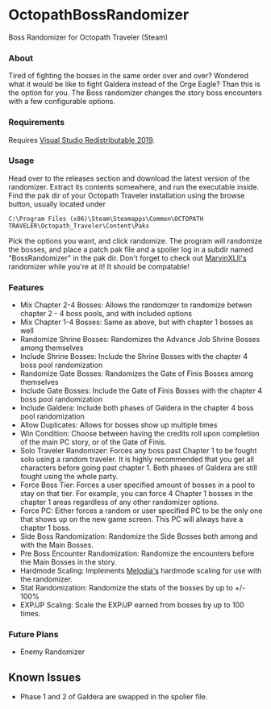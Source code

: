 # OctopathBossRandomizer
Boss Randomizer for Octopath Traveler (Steam)

### About
Tired of fighting the bosses in the same order over and over? Wondered what it would be like to fight Galdera instead of the Orge Eagle? 
Than this is the option for you. The Boss randomizer changes the story boss encounters with a few configurable options. 

### Requirements
Requires [Visual Studio Redistributable 2019](https://support.microsoft.com/en-us/help/2977003/the-latest-supported-visual-c-downloads).

### Usage
Head over to the releases section and download the latest version of the randomizer. Extract its contents somewhere, and run the executable inside.  
Find the pak dir of your Octopath Traveler installation using the browse button, usually located under
```
C:\Program Files (x86)\Steam\Steamapps\Common\OCTOPATH TRAVELER\Octopath_Traveler\Content\Paks
```
Pick the options you want, and click randomize. The program will randomize the bosses, and place a patch pak file and a spoiler log in a subdir
named "BossRandomizer" in the pak dir.
Don't forget to check out [MarvinXLII's](https://github.com/MarvinXLII/OctopathTravelerJobRandomizer) randomizer 
while you're at it! It should be compatable!

### Features
- Mix Chapter 2-4 Bosses: Allows the randomizer to randomize betwen chapter 2 - 4 boss pools, and with included options
- Mix Chapter 1-4 Bosses: Same as above, but with chapter 1 bosses as well
- Randomize Shrine Bosses: Randomizes the Advance Job Shrine Bosses among themselves
- Include Shrine Bosses: Include the Shrine Bosses with the chapter 4 boss pool randomization
- Randomize Gate Bosses: Randomizes the Gate of Finis Bosses among themselves
- Include Gate Bosses: Include the Gate of Finis Bosses with the chapter 4 boss pool randomization
- Include Galdera: Include both phases of Galdera in the chapter 4 boss pool randomization
- Allow Duplicates: Allows for bosses show up multiple times
- Win Condition: Choose between having the credits roll upon completion of the main PC story, or of the Gate of Finis.
- Solo Traveler Randomizer: Forces any boss past Chapter 1 to be fought solo using a random traveler. It is highly recommended that you get all characters before going past chapter 1. Both phases of Galdera are still fought using the whole party.
- Force Boss Tier: Forces a user specified amount of bosses in a pool to stay on that tier. For example, you can force 4 Chapter 1 bosses in the chapter 1 areas regardless of any other randomizer options.
- Force PC: Either forces a random or user specified PC to be the only one that shows up on the new game screen. This PC will always have a chapter 1 boss.
- Side Boss Randomization: Randomize the Side Bosses both among and with the Main Bosses.
- Pre Boss Encounter Randomization: Randomize the encounters before the Main Bosses in the story.
- Hardmode Scaling: Implements [Melodia's](https://www.nexusmods.com/octopathtraveler/mods/5) hardmode scaling for use with the randomizer.
- Stat Randomization: Randomize the stats of the bosses by up to +/- 100%
- EXP/JP Scaling: Scale the EXP/JP earned from bosses by up to 100 times.

### Future Plans
- Enemy Randomizer

## Known Issues
- Phase 1 and 2 of Galdera are swapped in the spolier file.
